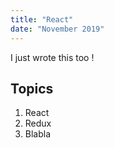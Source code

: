 ```yaml
---
title: "React"
date: "November 2019"
---
```


I just wrote this too !

## Topics

1. React
2. Redux
3. Blabla
